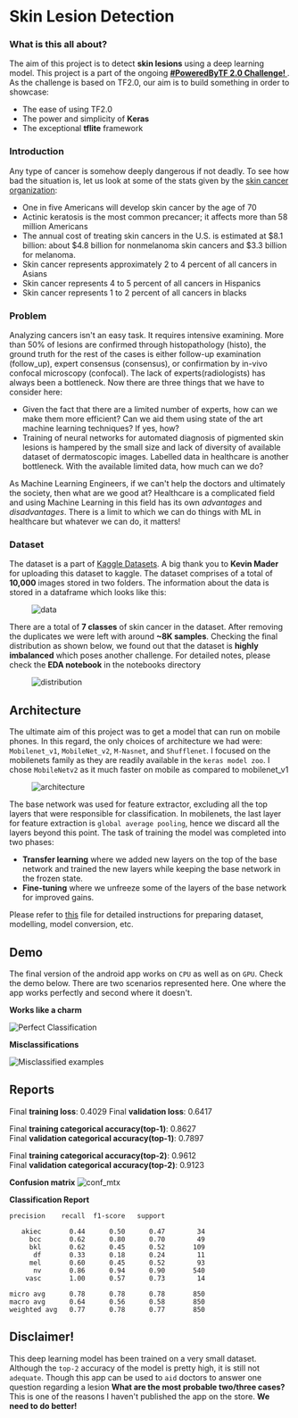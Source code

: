 # Skin Lesion Detection

### What is this all about?
The aim of this project is to detect **skin lesions** using a deep learning model. This project is a part of the ongoing **[#PoweredByTF 2.0 Challenge! ](https://tensorflow.devpost.com/)**. As the challenge is based on TF2.0, our aim is to build something in order to showcase:
* The ease of using TF2.0
* The power and simplicity of **Keras**
* The exceptional **tflite** framework

### Introduction
Any type of cancer is somehow deeply dangerous if not deadly. To see how bad the situation is, let us look at some of the stats given by the [skin cancer organization](https://www.skincancer.org/skin-cancer-information/):
* One in five Americans will develop skin cancer by the age of 70
* Actinic keratosis is the most common precancer; it affects more than 58 million Americans
* The annual cost of treating skin cancers in the U.S. is estimated at $8.1 billion: about $4.8 billion for nonmelanoma skin cancers and $3.3 billion for melanoma.
* Skin cancer represents approximately 2 to 4 percent of all cancers in Asians
* Skin cancer represents 4 to 5 percent of all cancers in Hispanics
* Skin cancer represents 1 to 2 percent of all cancers in blacks

### Problem
Analyzing cancers isn't an easy task. It requires intensive examining. More than 50% of lesions are confirmed through histopathology (histo), the ground truth for the rest of the cases is either follow-up examination (follow_up), expert consensus (consensus), or confirmation by in-vivo confocal microscopy (confocal). The lack of experts(radiologists) has always been a bottleneck. Now there are three things that we have to consider here:
* Given the fact that there are a limited number of experts, how can we make them more efficient? Can we aid them using state of the art machine learning techniques? If yes, how?
* Training of neural networks for automated diagnosis of pigmented skin lesions is hampered by the small size and lack of diversity of available dataset of dermatoscopic images. Labelled data in healthcare is another bottleneck. With the available limited data, how much can we do?

As Machine Learning Engineers, if we can't help the doctors and ultimately the society, then what are we good at? Healthcare is a complicated field and using Machine Learning in this field has its own *advantages* and *disadvantages*. There is a limit to which we can do things with ML in healthcare but whatever we can do, it matters!

### Dataset
The dataset is a part of [Kaggle Datasets](https://www.kaggle.com/kmader/skin-cancer-mnist-ham10000). A big thank you to **Kevin Mader** for uploading this dataset to kaggle.
The dataset comprises of a total of **10,000** images stored in two folders. The information about the data is stored in a dataframe which looks like this:

<figure>
  <img src="./images/dataset_csv.png" alt="data", align="middle">
  <figcaption></figcaption>
</figure>


There are a total of **7 classes** of skin cancer in the dataset. After removing the duplicates we were left with around **~8K samples**. Checking the final distribution as shown below, we found out that the dataset is **highly imbalanced** which poses another challenge. For detailed notes, please check the **EDA notebook** in the notebooks directory

<figure>
  <img src="./images/class_distribution.png" alt="distribution", align="middle">
  <figcaption></figcaption>
</figure>


## Architecture
The ultimate aim of this project was to get a model that can run on mobile phones. In this regard, the only choices of architecture we had were: `Mobilenet_v1`, `MobileNet_v2`, `M-Nasnet`, and `Shufflenet`. I focused on the mobilenets family as they are readily available in the `keras model zoo`. I chose `MobileNetv2` as it much faster on mobile as compared to mobilenet_v1

<figure>
  <img src="./images/mobilenetv2.jpg" alt="architecture", align="middle">
  <figcaption></figcaption>
</figure>

The base network was used for feature extractor, excluding all the top layers that were responsible for classification. In mobilenets, the last layer for feature extraction is `global average pooling`, hence we discard all the layers beyond this point. The task of training the model was completed into two phases:
* **Transfer learning** where we added new layers on the top of the base network and trained the new layers while keeping the base network in the frozen state.
* **Fine-tuning** where we unfreeze some of the layers of the base network for improved gains.

Please refer to [this](./how_to_run.md) file for detailed instructions for preparing dataset, modelling, model conversion, etc.

## Demo
The final version of the android app works on `CPU` as well as on `GPU`. Check the demo below. There are two scenarios represented here. One where the app works perfectly and second where it doesn't.

**Works like a charm**

![Perfect Classification](./works.gif)



**Misclassifications**

![Misclassified examples](./fails.gif)

## Reports

Final **training loss**:   0.4029
Final **validation loss**: 0.6417

Final **training categorical accuracy(top-1)**:   0.8627     
Final **validation categorical accuracy(top-1)**: 0.7897

Final **training categorical accuracy(top-2)**:   0.9612     
Final **validation categorical accuracy(top-2)**: 0.9123



**Confusion matrix**
![conf_mtx](./images/confusion_matrix.png)


**Classification Report**

    precision    recall  f1-score   support

       akiec       0.44      0.50      0.47        34
         bcc       0.62      0.80      0.70        49
         bkl       0.62      0.45      0.52       109
          df       0.33      0.18      0.24        11
         mel       0.60      0.45      0.52        93
          nv       0.86      0.94      0.90       540
        vasc       1.00      0.57      0.73        14

    micro avg      0.78      0.78      0.78       850
    macro avg      0.64      0.56      0.58       850
    weighted avg   0.77      0.78      0.77       850



## Disclaimer!
This deep learning model has been trained on a very small dataset. Although the `top-2` accuracy of the model is pretty high, it is still not `adequate`. Though this app can be used to `aid` doctors to answer one question regarding a lesion **What are the most probable two/three cases?** This is one of the reasons I haven't published the app on the store. **We need to do better!** 
